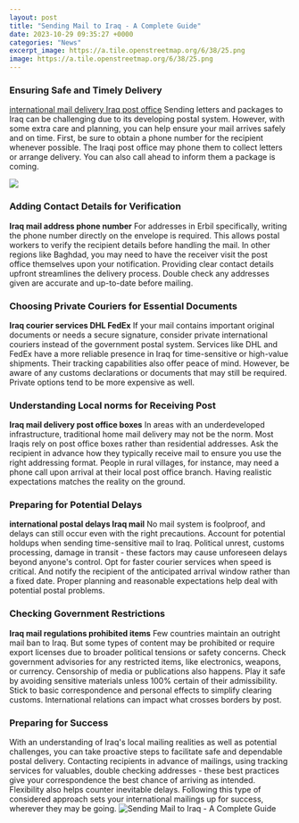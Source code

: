 ```yaml
---
layout: post
title: "Sending Mail to Iraq - A Complete Guide"
date: 2023-10-29 09:35:27 +0000
categories: "News"
excerpt_image: https://a.tile.openstreetmap.org/6/38/25.png
image: https://a.tile.openstreetmap.org/6/38/25.png
---
```


### Ensuring Safe and Timely Delivery 
[international mail delivery Iraq post office](https://elviaje.github.io/2024-01-09-xbfir-xe1n-un-pa-xeds-sorprendente/) Sending letters and packages to Iraq can be challenging due to its developing postal system. However, with some extra care and planning, you can help ensure your mail arrives safely and on time. First, be sure to obtain a phone number for the recipient whenever possible. The Iraqi post office may phone them to collect letters or arrange delivery. You can also call ahead to inform them a package is coming. 

![](https://cf1-static.cybo.com/upu/images/en_IQ.728.jpg)
### Adding Contact Details for Verification  
**Iraq mail address phone number** For addresses in Erbil specifically, writing the phone number directly on the envelope is required. This allows postal workers to verify the recipient details before handling the mail. In other regions like Baghdad, you may need to have the receiver visit the post office themselves upon your notification. Providing clear contact details upfront streamlines the delivery process. Double check any addresses given are accurate and up-to-date before mailing.
### Choosing Private Couriers for Essential Documents
**Iraq courier services DHL FedEx** If your mail contains important original documents or needs a secure signature, consider private international couriers instead of the government postal system. Services like DHL and FedEx have a more reliable presence in Iraq for time-sensitive or high-value shipments. Their tracking capabilities also offer peace of mind. However, be aware of any customs declarations or documents that may still be required. Private options tend to be more expensive as well.
### Understanding Local norms for Receiving Post  
**Iraq mail delivery post office boxes** In areas with an underdeveloped infrastructure, traditional home mail delivery may not be the norm. Most Iraqis rely on post office boxes rather than residential addresses. Ask the recipient in advance how they typically receive mail to ensure you use the right addressing format. People in rural villages, for instance, may need a phone call upon arrival at their local post office branch. Having realistic expectations matches the reality on the ground.
### Preparing for Potential Delays
**international postal delays Iraq mail** No mail system is foolproof, and delays can still occur even with the right precautions. Account for potential holdups when sending time-sensitive mail to Iraq. Political unrest, customs processing, damage in transit - these factors may cause unforeseen delays beyond anyone's control. Opt for faster courier services when speed is critical. And notify the recipient of the anticipated arrival window rather than a fixed date. Proper planning and reasonable expectations help deal with potential postal problems.
### Checking Government Restrictions
**Iraq mail regulations prohibited items** Few countries maintain an outright mail ban to Iraq. But some types of content may be prohibited or require export licenses due to broader political tensions or safety concerns. Check government advisories for any restricted items, like electronics, weapons, or currency. Censorship of media or publications also happens. Play it safe by avoiding sensitive materials unless 100% certain of their admissibility. Stick to basic correspondence and personal effects to simplify clearing customs. International relations can impact what crosses borders by post.
### Preparing for Success 
With an understanding of Iraq's local mailing realities as well as potential challenges, you can take proactive steps to facilitate safe and dependable postal delivery. Contacting recipients in advance of mailings, using tracking services for valuables, double checking addresses - these best practices give your correspondence the best chance of arriving as intended. Flexibility also helps counter inevitable delays. Following this type of considered approach sets your international mailings up for success, wherever they may be going.
![Sending Mail to Iraq - A Complete Guide](https://a.tile.openstreetmap.org/6/38/25.png)